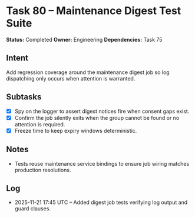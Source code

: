 # Task 80 – Maintenance Digest Test Suite

**Status:** Completed
**Owner:** Engineering
**Dependencies:** Task 75

## Intent
Add regression coverage around the maintenance digest job so log dispatching only occurs when attention is warranted.

## Subtasks
- [x] Spy on the logger to assert digest notices fire when consent gaps exist.
- [x] Confirm the job silently exits when the group cannot be found or no attention is required.
- [x] Freeze time to keep expiry windows deterministic.

## Notes
- Tests reuse maintenance service bindings to ensure job wiring matches production resolutions.

## Log
- 2025-11-21 17:45 UTC – Added digest job tests verifying log output and guard clauses.
